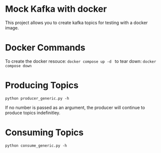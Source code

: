 Mock Kafka with docker
=======================

This project allows you to create kafka topics for testing with a docker image.

Docker Commands
================

To create the docker resouce: `docker compose up -d `
to tear down: `docker compose down `

Producing Topics
================

`python producer_generic.py -h`


If no number is passed as an argument, the producer will continue to produce topics indefinitley.

Consuming Topics
===============

`python consume_generic.py -h`

